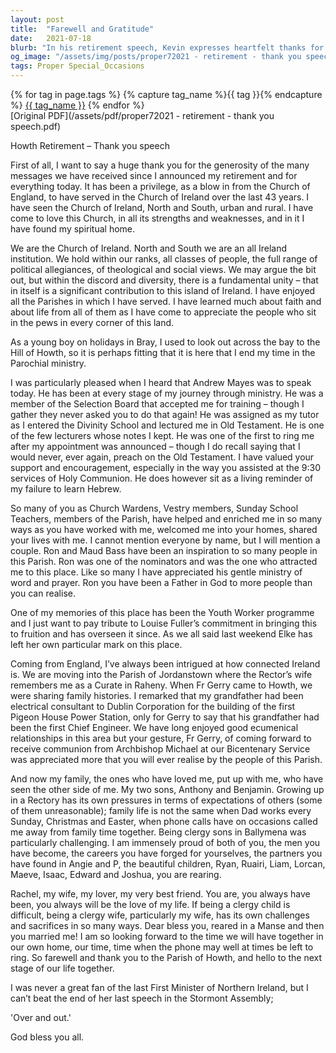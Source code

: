 ```yaml
---
layout: post
title:  "Farewell and Gratitude"
date:   2021-07-18
blurb: "In his retirement speech, Kevin expresses heartfelt thanks for the support received over his 43-year ministry. He reflects on the diversity and unity within the Church of Ireland, his journey through different parishes, and the significance of ending his ministry in Howth. He acknowledges the contributions of various individuals and the importance of family, ending his speech with a hopeful look towards the future."
og_image: "/assets/img/posts/proper72021 - retirement - thank you speech.png"
tags: Proper Special_Occasions
---    
```

<div class="tag-pills">
  {% for tag in page.tags %}
    {% capture tag_name %}{{ tag }}{% endcapture %}
    <a href="{{ site.baseurl }}/tag/{{ tag_name }}" class="tag-pill">{{ tag_name }}</a>
  {% endfor %}
</div>
[Original PDF](/assets/pdf/proper72021 - retirement - thank you speech.pdf)

Howth Retirement – Thank you speech

First of all, I want to say a huge thank you for the generosity of the many messages we have received since I announced my retirement and for everything today. It has been a privilege, as a blow in from the Church of England, to have served in the Church of Ireland over the last 43 years. I have seen the Church of Ireland, North and South, urban and rural. I have come to love this Church, in all its strengths and weaknesses, and in it I have found my spiritual home.

We are the Church of Ireland. North and South we are an all Ireland institution. We hold within our ranks, all classes of people, the full range of political allegiances, of theological and social views. We may argue the bit out, but within the discord and diversity, there is a fundamental unity – that in itself is a significant contribution to this island of Ireland. I have enjoyed all the Parishes in which I have served. I have learned much about faith and about life from all of them as I have come to appreciate the people who sit in the pews in every corner of this land.

As a young boy on holidays in Bray, I used to look out across the bay to the Hill of Howth, so it is perhaps fitting that it is here that I end my time in the Parochial ministry.

I was particularly pleased when I heard that Andrew Mayes was to speak today. He has been at every stage of my journey through ministry. He was a member of the Selection Board that accepted me for training – though I gather they never asked you to do that again! He was assigned as my tutor as I entered the Divinity School and lectured me in Old Testament. He is one of the few lecturers whose notes I kept. He was one of the first to ring me after my appointment was announced – though I do recall saying that I would never, ever again, preach on the Old Testament. I have valued your support and encouragement, especially in the way you assisted at the 9:30 services of Holy Communion. He does however sit as a living reminder of my failure to learn Hebrew.

So many of you as Church Wardens, Vestry members, Sunday School Teachers, members of the Parish, have helped and enriched me in so many ways as you have worked with me, welcomed me into your homes, shared your lives with me. I cannot mention everyone by name, but I will mention a couple. Ron and Maud Bass have been an inspiration to so many people in this Parish. Ron was one of the nominators and was the one who attracted me to this place. Like so many I have appreciated his gentle ministry of word and prayer. Ron you have been a Father in God to more people than you can realise.

One of my memories of this place has been the Youth Worker programme and I just want to pay tribute to Louise Fuller’s commitment in bringing this to fruition and has overseen it since. As we all said last weekend Elke has left her own particular mark on this place.

Coming from England, I’ve always been intrigued at how connected Ireland is. We are moving into the Parish of Jordanstown where the Rector’s wife remembers me as a Curate in Raheny. When Fr Gerry came to Howth, we were sharing family histories. I remarked that my grandfather had been electrical consultant to Dublin Corporation for the building of the first Pigeon House Power Station, only for Gerry to say that his grandfather had been the first Chief Engineer. We have long enjoyed good ecumenical relationships in this area but your gesture, Fr Gerry, of coming forward to receive communion from Archbishop Michael at our Bicentenary Service was appreciated more that you will ever realise by the people of this Parish.

And now my family, the ones who have loved me, put up with me, who have seen the other side of me. My two sons, Anthony and Benjamin. Growing up in a Rectory has its own pressures in terms of expectations of others (some of them unreasonable); family life is not the same when Dad works every Sunday, Christmas and Easter, when phone calls have on occasions called me away from family time together. Being clergy sons in Ballymena was particularly challenging. I am immensely proud of both of you, the men you have become, the careers you have forged for yourselves, the partners you have found in Angie and P, the beautiful children, Ryan, Ruairi, Liam, Lorcan, Maeve, Isaac, Edward and Joshua, you are rearing.

Rachel, my wife, my lover, my very best friend. You are, you always have been, you always will be the love of my life. If being a clergy child is difficult, being a clergy wife, particularly my wife, has its own challenges and sacrifices in so many ways. Dear bless you, reared in a Manse and then you married me! I am so looking forward to the time we will have together in our own home, our time, time when the phone may well at times be left to ring. So farewell and thank you to the Parish of Howth, and hello to the next stage of our life together.

I was never a great fan of the last First Minister of Northern Ireland, but I can’t beat the end of her last speech in the Stormont Assembly;

'Over and out.'

God bless you all.
